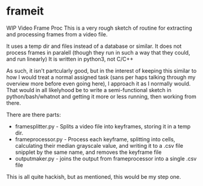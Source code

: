 # frameit
WIP Video Frame Proc
This is a very rough sketch of routine for extracting and processing frames from a video file.

It uses a temp dir and files instead of a database or similar.
It does not process frames in paralell (though they run in such a way that they could, and run linearly)
It is written in python3, not C/C++

As such, it isn't partcularly good, but in the interest of keeping this similar to how I would treat a normal assigned task (sans per haps talking through my overview more before even going here), I approach it as I normally would. That would in all likelyhood be to write a semi-functional sketch in python/bash/whatnot and getting it more or less running, then working from there.

There are there parts:

* framesplitter.py - Splits a video file into keyframes, storing it in a temp dir.
* frameprocessor.py - Process each keyframe, splitting into cells, calculating their median grayscale value, and writing it to a .csv file snipplet by the same name, and removes the keyframe file
* outputmaker.py - joins the output from frameprocessor into a single .csv file

This is all quite hackish, but as mentioned, this would be my step one.
